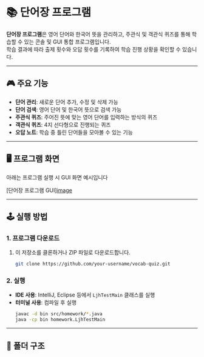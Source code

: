 # 📚 단어장 프로그램

**단어장 프로그램**은 영어 단어와 한국어 뜻을 관리하고, 주관식 및 객관식 퀴즈를 통해 학습할 수 있는 콘솔 및 GUI 통합 프로그램입니다.  
학습 결과에 따라 출제 횟수와 오답 횟수를 기록하여 학습 진행 상황을 확인할 수 있습니다.

---

## 🎮 주요 기능

- **단어 관리**: 새로운 단어 추가, 수정 및 삭제 가능
- **단어 검색**: 영어 단어 및 한국어 뜻으로 검색 가능
- **주관식 퀴즈**: 주어진 뜻에 맞는 영어 단어를 입력하는 방식의 퀴즈
- **객관식 퀴즈**: 4지 선다형으로 진행되는 퀴즈
- **오답 노트**: 학습 중 틀린 단어들을 모아볼 수 있는 기능

---

## 🖥️ 프로그램 화면

아래는 프로그램 실행 시 GUI 화면 예시입니다

[단어장 프로그램 GUI][image](https://github.com/user-attachments/assets/ef4892ed-d730-448b-92aa-7db11ba89d00)


---

## 🕹️ 실행 방법

### 1. 프로그램 다운로드
1. 이 저장소를 클론하거나 ZIP 파일로 다운로드합니다.
    ```bash
    git clone https://github.com/your-username/vocab-quiz.git
    ```

### 2. 실행
- **IDE 사용**: IntelliJ, Eclipse 등에서 `LjhTestMain` 클래스를 실행
- **터미널 사용**: 컴파일 후 실행
    ```bash
    javac -d bin src/homework/*.java
    java -cp bin homework.LjhTestMain
    ```

---

## 📂 폴더 구조

